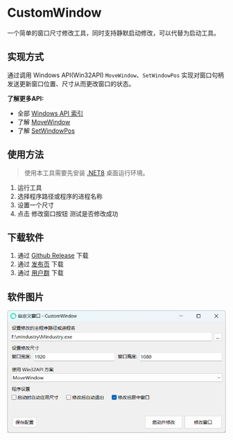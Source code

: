 # CustomWindow
一个简单的窗口尺寸修改工具，同时支持静默启动修改，可以代替为启动工具。

## 实现方式

通过调用 Windows API(Win32API) `MoveWindow`、`SetWindowPos` 实现对窗口句柄发送更新窗口位置、尺寸从而更改窗口的状态。

**了解更多API:**
- 全部 [Windows API 索引](https://learn.microsoft.com/zh-cn/windows/win32/apiindex/windows-api-list)
- 了解 [MoveWindow](https://learn.microsoft.com/zh-cn/windows/win32/api/winuser/nf-winuser-movewindow)
- 了解 [SetWindowPos](https://learn.microsoft.com/zh-cn/windows/win32/api/winuser/nf-winuser-setwindowpos)

## 使用方法

> 使用本工具需要先安装 [.NET8](https://dotnet.microsoft.com/zh-cn/download/dotnet/8.0) 桌面运行环境。

1. 运行工具
2. 选择程序路径或程序的进程名称
3. 设置一个尺寸
4. 点击 修改窗口按钮 测试是否修改成功

## 下载软件

1. 通过 [Github Release](https://github.com/FastChen/CustomWindow/releases) 下载
2. 通过 [发布页](https://nullcraft.org/d/100) 下载
3. 通过 [用户群](https://jq.qq.com/?_wv=1027&k=A9YzWvbS) 下载

## 软件图片

![主页面](./images/main.png)